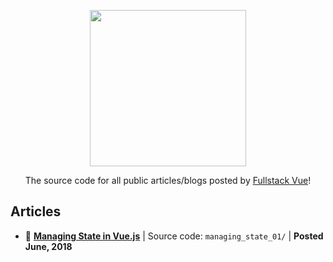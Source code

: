 <div align="center">
  <p>
    <img src="http://i.imgur.com/CSu35WO.png" width="250"/>
  </p>

  <p>The source code for all public articles/blogs posted by <a href="https://www.fullstack.io/vue/" target="_blank">Fullstack Vue</a>!</p>
</div>

## Articles
* 💠 <strong><a href="https://medium.com/fullstackio/managing-state-in-vue-js-23a0352b1c87" target="_blank">Managing State in Vue.js</a></strong> | Source code: `managing_state_01/` | <strong>Posted June, 2018</strong>
